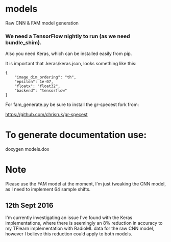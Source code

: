 # models

Raw CNN &amp; FAM model generation

### We need a TensorFlow nightly to run (as we need bundle_shim).

Also you need Keras, which can be installed easily from pip.

It is important that .keras/keras.json, looks something like this:

```
{
    "image_dim_ordering": "th", 
    "epsilon": 1e-07, 
    "floatx": "float32", 
    "backend": "tensorflow"
}
```

For fam_generate.py be sure to install the gr-specest fork from: 

https://github.com/chrisruk/gr-specest

# To generate documentation use:

doxygen models.dox

# Note

Please use the FAM model at the moment, I'm just tweaking the CNN model, as I need to implement 64 sample shifts.

## 12th Sept 2016

I'm currently investigating an issue I've found with the Keras implementations, where 
there is seemingly an 8% reduction in accuracy to my TFlearn implementation with RadioML data for the raw CNN model, however
I believe this reduction could apply to both models.
